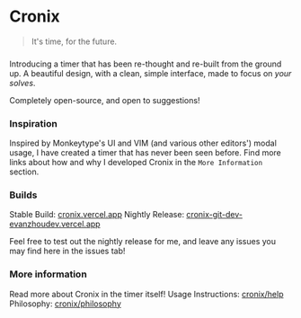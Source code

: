 # Cronix

> It's time, for the future.

###

Introducing a timer that has been re-thought and re-built from the ground up. A beautiful design, with a clean, simple interface, made to focus on _your solves_.

Completely open-source, and open to suggestions!

### Inspiration

Inspired by Monkeytype's UI and VIM (and various other editors') modal usage, I have created a timer that has never been seen before. Find more links about how and why I developed Cronix in the `More Information` section.

### Builds

Stable Build: [cronix.vercel.app](https://cronix.vercel.app)
Nightly Release: [cronix-git-dev-evanzhoudev.vercel.app](https://cronix-git-dev-evanzhoudev.vercel.app)

Feel free to test out the nightly release for me, and leave any issues you may find here in the issues tab!

### More information

Read more about Cronix in the timer itself!
Usage Instructions: [cronix/help](https://cronix.vercel.app/help)
Philosophy: [cronix/philosophy](https://cronix.vercel.app/philosophy)
